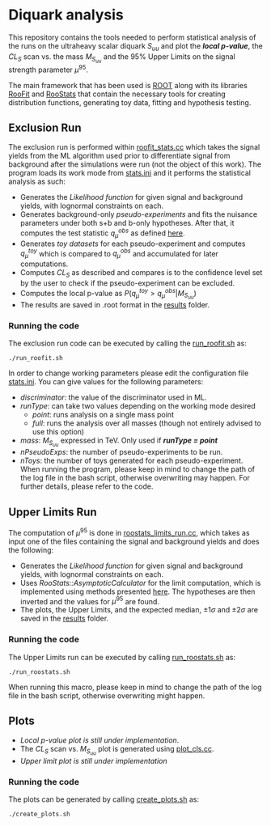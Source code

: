 # Diquark analysis

This repository contains the tools needed to perform statistical analysis of the runs on the ultraheavy scalar diquark  $S_{uu}$ and plot the **_local p-value_**, the $CL_{S}$ scan vs. the mass $M_{S_{uu}}$ and the $95\%$ Upper Limits on the signal strength parameter $\mu^{95}$. 

The main framework that has been used is [ROOT](https://root.cern) along with its libraries [RooFit](https://root.cern/manual/roofit/) and [RooStats](https://root.cern/doc/v630/group__Roostats.html) that contain the necessary tools for creating distribution functions, generating toy data, fitting and hypothesis testing. 


## Exclusion Run
The exclusion run is performed within [roofit_stats.cc](roofit_stats.cc) which takes the signal yields from the ML algorithm used prior to differentiate signal from background after the simulations were run (not the object of this work). The program loads its work mode from [stats.ini](stats.ini) and it performs the statistical analysis as such:
 - Generates the _Likelihood function_ for given signal and background yields, with lognormal constraints on each.
 - Generates background-only _pseudo-experiments_ and fits the nuisance parameters under both s+b and b-only hypotheses. After that, it computes the test statistic $q_{\mu}^{obs}$ as defined [here](https://indico.cern.ch/event/126652/contributions/1343592/attachments/80222/115004/Frequentist_Limit_Recommendation.pdf).
 - Generates _toy datasets_ for each pseudo-experiment and computes $q_{\mu}^{toy}$ which is compared to $q_{\mu}^{obs}$ and accumulated for later computations.
 - Computes $CL_S$ as described and compares is to the confidence level set by the user to check if the pseudo-experiment can be excluded.
 - Computes the local p-value as $P(q_{\mu}^{toy}>q_{\mu}^{obs}|M_{S_{uu}})$
 - The results are saved in .root format in the [results](results) folder.
### Running the code
The exclusion run code can be executed by calling the [run_roofit.sh](run_roofit.sh) as:
```
./run_roofit.sh
```
 In order to change working parameters please edit the configuration file [stats.ini](stats.ini). You can give values for the following parameters:
 - _discriminator_: the value of the discriminator used in ML.
 - _runType_: can take two values depending on the working mode desired
    - _point_: runs analysis on a single mass point
    - _full_: runs the analysis over all masses (though not entirely advised to use this option)
 - _mass_: $M_{S_{uu}}$ expressed in TeV. Only used if **_runType = point_**
 - _nPseudoExps_: the number of pseudo-experiments to be run.
 - _nToys_: the number of toys generated for each pseudo-experiment.
When running the program, please keep in mind to change the path of the log file in the bash script, otherwise overwriting may happen. For further details, please refer to the code.


## Upper Limits Run
The computation of $\mu^{95}$ is done in [roostats_limits_run.cc](roostats_limits_run.cc), which takes as input one of the files containing the signal and background yields and does the following:
 - Generates the _Likelihood function_ for given signal and background yields, with lognormal constraints on each.
 - Uses _RooStats::AsymptoticCalculator_ for the limit computation, which is implemented using methods presented [here](https://arxiv.org/abs/1007.1727). The hypotheses are then inverted and the values for $\mu^{95}$ are found.
 - The plots, the Upper Limits, and the expected median, $\pm1\sigma$ and $\pm2\sigma$ are saved in the [results](results) folder.
### Running the code
The Upper Limits run can be executed by calling [run_roostats.sh](run_roostats.sh) as:
```
./run_roostats.sh
```
When running this macro, please keep in mind to change the path of the log file in the bash script, otherwise overwriting might happen.


## Plots
- _Local p-value plot is still under implementation_.
- The $CL_{S}$ scan vs. $M_{S_{uu}}$ plot is generated using [plot_cls.cc](plot_cls.cc).
- _Upper limit plot is still under implementation_
### Running the code
The plots can be generated by calling [create_plots.sh](create_plots.sh) as:
```
./create_plots.sh
```